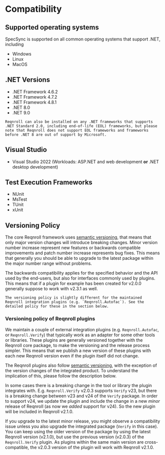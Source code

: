 # Compatibility

## Supported operating systems

SpecSync is supported on all common operating systems that support .NET, including

* Windows
* Linux 
* MacOS

## .NET Versions

- .NET Framework 4.6.2
- .NET Framework 4.7.2
- .NET Framework 4.8.1
- .NET 8.0
- .NET 9.0

```{note}
Reqnroll can also be installed on any .NET frameworks that supports .NET Standard 2.0, including end-of-life (EOL) frameworks, but please note that Reqnroll does not support EOL frameworks and frameworks before .NET 8 are out of support by Microsoft.
```

## Visual Studio

- Visual Studio 2022 (Workloads: ASP.NET and web development **or** .NET desktop development)

## Test Execution Frameworks

- NUnit
- MsTest
- TUnit
- xUnit
  
## Versioning Policy

The core Reqnroll framework uses [semantic versioning](https://semver.org/), that means that only major version changes will introduce breaking changes. Minor version number increase represent new features or backwards compatible improvements and patch number increase represents bug fixes. This means that generally you should be able to upgrade to the latest package within the major number range without problems. 

The backwards compatibility applies for the specified behavior and the API used by the end-users, but also for interfaces commonly used by plugins. This means that if a plugin for example has been created for v2.0.0 generally suppose to work with v2.3.1 as well.

```{note}
The versioning policy is slightly different for the maintained Reqnroll integration plugins (e.g. `Reqnroll.Autofac`). See the detailed policy for these in the section below.
```

### Versioning policy of Reqnroll plugins

We maintain a couple of external integration plugins (e.g. `Reqnroll.Autofac`, or `Reqnroll.Verify`) that typically work as an adapter for some other tools or libraries. These plugins are generally versioned together with the Reqnroll core package, to make the versioning and the release process simpler. This means that we publish a new version of these plugins with each new Reqnroll version even if the plugin itself did not change.

The Reqnroll plugins also follow [semantic versioning](https://semver.org/), with the exception of the version changes of the integrated product. To understand the implication of this, please follow the description below.

In some cases there is a breaking change in the tool or library the plugin integrates with. E.g. `Reqnroll.Verify` v2.0.3 supports `Verify` v23, but there is a breaking change between v23 and v24 of the `Verify` package. In order to support v24, we update the plugin and include the change in a new *minor* release of Reqnroll (as now we *added* support for v24). So the new plugin will be included in Reqnroll v2.1.0.

If you upgrade to the latest minor release, you might observe a compatibility issue unless you also upgrade the integrated package (`Verify` in this case). You can keep using the older version of the package by using the latest Reqnroll version (v2.1.0), but use the previous version (v2.0.3) of the `Reqnroll.Verify` plugin. As plugins within the same main version are cross-compatible, the v2.0.3 version of the plugin will work with Reqnroll v2.1.0.
